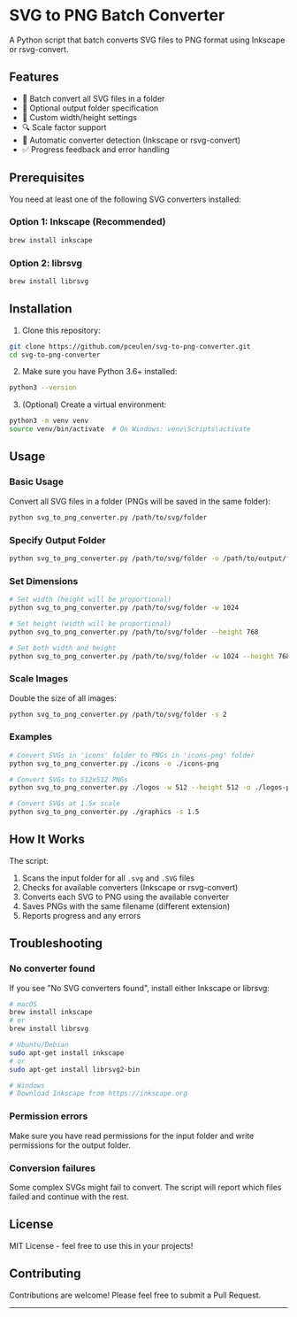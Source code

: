 # SVG to PNG Batch Converter

A Python script that batch converts SVG files to PNG format using Inkscape or rsvg-convert.

## Features

- 🚀 Batch convert all SVG files in a folder
- 📁 Optional output folder specification
- 📐 Custom width/height settings
- 🔍 Scale factor support
- 🎯 Automatic converter detection (Inkscape or rsvg-convert)
- ✅ Progress feedback and error handling

## Prerequisites

You need at least one of the following SVG converters installed:

### Option 1: Inkscape (Recommended)
```bash
brew install inkscape
```

### Option 2: librsvg
```bash
brew install librsvg
```

## Installation

1. Clone this repository:
```bash
git clone https://github.com/pceulen/svg-to-png-converter.git
cd svg-to-png-converter
```

2. Make sure you have Python 3.6+ installed:
```bash
python3 --version
```

3. (Optional) Create a virtual environment:
```bash
python3 -m venv venv
source venv/bin/activate  # On Windows: venv\Scripts\activate
```

## Usage

### Basic Usage
Convert all SVG files in a folder (PNGs will be saved in the same folder):
```bash
python svg_to_png_converter.py /path/to/svg/folder
```

### Specify Output Folder
```bash
python svg_to_png_converter.py /path/to/svg/folder -o /path/to/output/folder
```

### Set Dimensions
```bash
# Set width (height will be proportional)
python svg_to_png_converter.py /path/to/svg/folder -w 1024

# Set height (width will be proportional)
python svg_to_png_converter.py /path/to/svg/folder --height 768

# Set both width and height
python svg_to_png_converter.py /path/to/svg/folder -w 1024 --height 768
```

### Scale Images
Double the size of all images:
```bash
python svg_to_png_converter.py /path/to/svg/folder -s 2
```

### Examples
```bash
# Convert SVGs in 'icons' folder to PNGs in 'icons-png' folder
python svg_to_png_converter.py ./icons -o ./icons-png

# Convert SVGs to 512x512 PNGs
python svg_to_png_converter.py ./logos -w 512 --height 512 -o ./logos-png

# Convert SVGs at 1.5x scale
python svg_to_png_converter.py ./graphics -s 1.5
```

## How It Works

The script:
1. Scans the input folder for all `.svg` and `.SVG` files
2. Checks for available converters (Inkscape or rsvg-convert)
3. Converts each SVG to PNG using the available converter
4. Saves PNGs with the same filename (different extension)
5. Reports progress and any errors

## Troubleshooting

### No converter found
If you see "No SVG converters found", install either Inkscape or librsvg:
```bash
# macOS
brew install inkscape
# or
brew install librsvg

# Ubuntu/Debian
sudo apt-get install inkscape
# or
sudo apt-get install librsvg2-bin

# Windows
# Download Inkscape from https://inkscape.org
```

### Permission errors
Make sure you have read permissions for the input folder and write permissions for the output folder.

### Conversion failures
Some complex SVGs might fail to convert. The script will report which files failed and continue with the rest.

## License

MIT License - feel free to use this in your projects!

## Contributing

Contributions are welcome! Please feel free to submit a Pull Request.

---